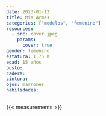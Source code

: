 ```yaml
---
date: 2023-01-12
title: Mia Armas
categories: ["modelos", "femenino"]
resources:
  - src: cover.jpeg
    params:
      cover: true
gender: femenino
estatura: 1,75 m
edad: 15 años
busto: 
cadera: 
cintura: 
ojos: marrones
habilidades:
---
```


{{< measurements >}}